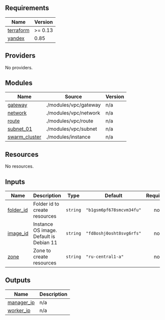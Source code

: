 <!-- BEGIN_TF_DOCS -->
## Requirements

| Name | Version |
|------|---------|
| <a name="requirement_terraform"></a> [terraform](#requirement\_terraform) | >= 0.13 |
| <a name="requirement_yandex"></a> [yandex](#requirement\_yandex) | 0.85 |

## Providers

No providers.

## Modules

| Name | Source | Version |
|------|--------|---------|
| <a name="module_gateway"></a> [gateway](#module\_gateway) | ./modules/vpc/gateway | n/a |
| <a name="module_network"></a> [network](#module\_network) | ./modules/vpc/network | n/a |
| <a name="module_route"></a> [route](#module\_route) | ./modules/vpc/route | n/a |
| <a name="module_subnet_01"></a> [subnet\_01](#module\_subnet\_01) | ./modules/vpc/subnet | n/a |
| <a name="module_swarm_cluster"></a> [swarm\_cluster](#module\_swarm\_cluster) | ./modules/instance | n/a |

## Resources

No resources.

## Inputs

| Name | Description | Type | Default | Required |
|------|-------------|------|---------|:--------:|
| <a name="input_folder_id"></a> [folder\_id](#input\_folder\_id) | Folder id to create resources | `string` | `"b1gsm6pf678smcvm34fu"` | no |
| <a name="input_image_id"></a> [image\_id](#input\_image\_id) | Instance OS image. Default is Debian 11 | `string` | `"fd8oshj0osht8svg6rfs"` | no |
| <a name="input_zone"></a> [zone](#input\_zone) | Zone to create resources | `string` | `"ru-central1-a"` | no |

## Outputs

| Name | Description |
|------|-------------|
| <a name="output_manager_ip"></a> [manager\_ip](#output\_manager\_ip) | n/a |
| <a name="output_worker_ip"></a> [worker\_ip](#output\_worker\_ip) | n/a |
<!-- END_TF_DOCS -->